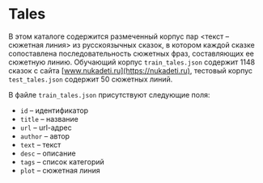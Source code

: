 # Tales

В этом каталоге содержится размеченный корпус пар <текст – сюжетная линия> из русскоязычных сказок, в котором каждой сказке сопоставлена последовательность сюжетных фраз, составляющих ее сюжетную линию. Обучающий корпус `train_tales.json` содержит 1148 сказок с сайта [www.nukadeti.ru](https://nukadeti.ru), тестовый корпус `test_tales.json` содержит 50 сюжетных линий. 

В файле `train_tales.json` присутствуют следующие поля:
- `id` – идентификатор
- `title` – название
- `url` – url-адрес
- `author` – автор
- `text` – текст
- `desc` – описание
- `tags` – список категорий
- `plot` – сюжетная линия
